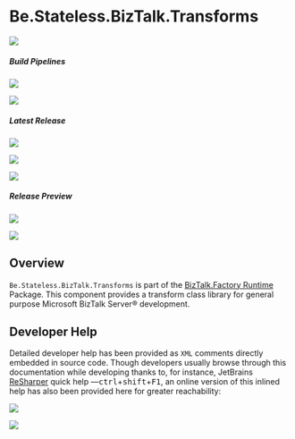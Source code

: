 # Be.Stateless.BizTalk.Transforms

[![][github.badge]][github]

##### Build Pipelines

[![][pipeline.mr.badge]][pipeline.mr]

[![][pipeline.ci.badge]][pipeline.ci]

##### Latest Release

[![][nuget.badge]][nuget]

[![][nuget.unit.badge]][nuget.unit]

[![][release.badge]][release]

##### Release Preview

[![][nuget.preview.badge]][nuget.preview]

[![][nuget.unit.preview.badge]][nuget.unit.preview]

## Overview

`Be.Stateless.BizTalk.Transforms` is part of the [BizTalk.Factory Runtime](./../Factory/Runtime/README.md) Package. This component provides a transform class library for general purpose Microsoft BizTalk Server® development.

## Developer Help

Detailed developer help has been provided as `XML` comments directly embedded in source code. Though developers usually browse through this documentation while developing thanks to, for instance, JetBrains [ReSharper][resharper] quick help &mdash;<kbd>ctrl</kbd>+<kbd>shift</kbd>+<kbd>F1</kbd>, an online version of this inlined help has also been provided here for greater reachability:

[![][help.badge]][help]

[![][help.unit.badge]][help.unit]

<!-- badges -->

[doc.main.badge]: https://img.shields.io/static/v1?label=BizTalk.Factory%20SDK&message=User's%20Guide&color=8CA1AF&logo=readthedocs
[doc.main]: https://www.stateless.be/ "BizTalk.Factory SDK User's Guide"
[doc.this.badge]: https://img.shields.io/static/v1?label=Be.Stateless.BizTalk.Transforms&message=User's%20Guide&color=8CA1AF&logo=readthedocs
[doc.this]: https://www.stateless.be/BizTalk/Transforms "Be.Stateless.BizTalk.Transforms User's Guide"
[github.badge]: https://img.shields.io/static/v1?label=Repository&message=Be.Stateless.BizTalk.Transforms&logo=github
[github]: https://github.com/icraftsoftware/Be.Stateless.BizTalk.Transforms "Be.Stateless.BizTalk.Transforms GitHub Repository"
[help.badge]: https://img.shields.io/static/v1?label=Be.Stateless.BizTalk.Transform.ExtensionObjects&message=Developer%20Help&color=8CA1AF&logo=microsoftacademic
[help]: https://github.com/icraftsoftware/biztalk.factory.github.io/blob/master/Help/BizTalk/Transform/ExtensionObjects/README.md "Be.Stateless.BizTalk.Transform.ExtensionObjects Developer Help"
[help.unit.badge]: https://img.shields.io/static/v1?label=Be.Stateless.BizTalk.Transform.Unit&message=Developer%20Help&color=8CA1AF&logo=microsoftacademic
[help.unit]: https://github.com/icraftsoftware/biztalk.factory.github.io/blob/master/Help/BizTalk/Transform/Unit/README.md "Be.Stateless.BizTalk.Transform.Unit Developer Help"
[nuget.badge]: https://img.shields.io/nuget/v/Be.Stateless.BizTalk.Transform.ExtensionObjects.svg?label=Be.Stateless.BizTalk.Transform.ExtensionObjects&style=flat&logo=nuget
[nuget]: https://www.nuget.org/packages/Be.Stateless.BizTalk.Transform.ExtensionObjects "Be.Stateless.BizTalk.Transform.ExtensionObjects NuGet Package"
[nuget.preview.badge]: https://badge-factory.azurewebsites.net/package/icraftsoftware/be.stateless/BizTalk.Factory.Preview/Be.Stateless.BizTalk.Transform.ExtensionObjects?logo=nuget
[nuget.preview]: https://dev.azure.com/icraftsoftware/be.stateless/_packaging?_a=package&feed=BizTalk.Factory.Preview&package=Be.Stateless.BizTalk.Transform.ExtensionObjects&protocolType=NuGet "Be.Stateless.BizTalk.Transform.ExtensionObjects Preview NuGet Package"
[nuget.unit.badge]: https://img.shields.io/nuget/v/Be.Stateless.BizTalk.Transform.Unit.svg?label=Be.Stateless.BizTalk.Transform.Unit&style=flat&logo=nuget
[nuget.unit]: https://www.nuget.org/packages/Be.Stateless.BizTalk.Transform.Unit "Be.Stateless.BizTalk.Transform.Unit NuGet Package"
[nuget.unit.preview.badge]: https://badge-factory.azurewebsites.net/package/icraftsoftware/be.stateless/BizTalk.Factory.Preview/Be.Stateless.BizTalk.Transform.Unit?logo=nuget
[nuget.unit.preview]: https://dev.azure.com/icraftsoftware/be.stateless/_packaging?_a=package&feed=BizTalk.Factory.Preview&package=Be.Stateless.BizTalk.Transform.Unit&protocolType=NuGet "Be.Stateless.BizTalk.Transform.Unit Preview NuGet Package"
[pipeline.ci.badge]: https://dev.azure.com/icraftsoftware/be.stateless/_apis/build/status/Be.Stateless.BizTalk.Transforms%20Continuous%20Integration?branchName=master&label=Continuous%20Integration%20Build
[pipeline.ci]: https://dev.azure.com/icraftsoftware/be.stateless/_build/latest?definitionId=47&branchName=master "Be.Stateless.BizTalk.Transforms Continuous Integration Build Pipeline"
[pipeline.mr.badge]: https://dev.azure.com/icraftsoftware/be.stateless/_apis/build/status/Be.Stateless.BizTalk.Transforms%20Manual%20Release?branchName=master&label=Manual%20Release%20Build
[pipeline.mr]: https://dev.azure.com/icraftsoftware/be.stateless/_build/latest?definitionId=48&branchName=master "Be.Stateless.BizTalk.Transforms Manual Release Build Pipeline"
[release.badge]: https://img.shields.io/github/v/release/icraftsoftware/Be.Stateless.BizTalk.Transforms?label=Release&logo=github
[release]: https://github.com/icraftsoftware/Be.Stateless.BizTalk.Transforms/releases/latest "Be.Stateless.BizTalk.Transforms Release"

<!-- links -->

[resharper]: https://www.jetbrains.com/resharper/
